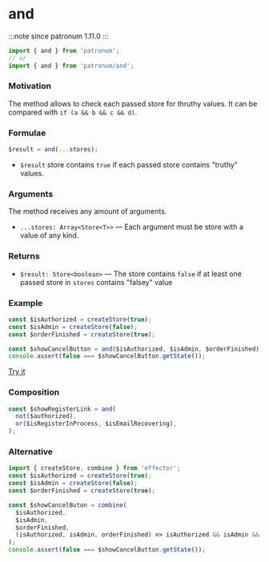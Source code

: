 # and

:::note since
patronum 1.11.0
:::

```ts
import { and } from 'patronum';
// or
import { and } from 'patronum/and';
```

### Motivation

The method allows to check each passed store for thruthy values.
It can be compared with `if (a && b && c && d)`.

### Formulae

```ts
$result = and(...stores);
```

- `$result` store contains `true` if each passed store contains "truthy" values.

### Arguments

The method receives any amount of arguments.

- `...stores: Array<Store<T>>` — Each argument must be store with a value of any kind.

### Returns

- `$result: Store<boolean>` — The store contains `false` if at least one passed store in `stores` contains "falsey" value

### Example

```ts
const $isAuthorized = createStore(true);
const $isAdmin = createStore(false);
const $orderFinished = createStore(true);

const $showCancelButton = and($isAuthorized, $isAdmin, $orderFinished);
console.assert(false === $showCancelButton.getState());
```

[Try it](https://share.effector.dev/YbahaYCO)

### Composition

```ts
const $showRegisterLink = and(
  not($authorized),
  or($isRegisterInProcess, $isEmailRecovering),
);
```

### Alternative

```ts
import { createStore, combine } from 'effector';
const $isAuthorized = createStore(true);
const $isAdmin = createStore(false);
const $orderFinished = createStore(true);

const $showCancelButon = combine(
  $isAuthorized,
  $isAdmin,
  $orderFinished,
  (isAuthorized, isAdmin, orderFinished) => isAuthorized && isAdmin && orderFinished,
);
console.assert(false === $showCancelButton.getState());
```

